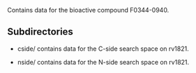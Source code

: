 Contains data for the bioactive compound F0344-0940.

## Subdirectories

- cside/ contains data for the C-side search space on rv1821.

- nside/ contains data for the N-side search space on rv1821.


